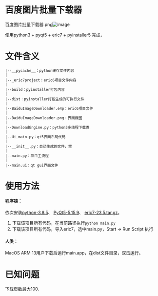 # 百度图片批量下载器
百度图片批量下载器.png![image](https://github.com/chunchaowei/Python/assets/60838771/88a974ec-5e65-4f9e-9d99-bfd762e2b185)

使用python3 + pyqt5 + eric7 + pyinstaller5 完成，

# 文件含义
```
|--__pycache__：python缓存文件内容
|
|--_eric7project：eric6项目文件内容
|
|--build：pyinstaller打包内容
|
|--dist：pyinstaller打包生成的可执行文件
|
|--BaiduImageDownloader.e4p：eric6项目文件
|
|--BaiduImageDownloader.png：界面截图
|
|--DownloadEngine.py：python3多线程下载类
|
|--Ui_main.py：qt5界面布局代码
|
|--__init__.py：自动生成的文件，空
|
|--main.py：项目主流程
|
|--main.ui：qt gui界面文件
```
# 使用方法
#### 程序猿：

依次安装[python-3.8.5](https://www.python.org/downloads/release/python-385/)、
[PyQt5-5.15.9](https://pypi.org/project/PyQt5/)、
[eric7-23.5.tar.gz](https://eric-ide.python-projects.org/eric-download.html)。


1. 下载该项目所有代码，在当前路径执行`python main.py`
2. 下载该项目所有代码，导入eric7，选中main.py，Start -> Run Script 执行

#### 人类：
MacOS ARM 13用户下载后运行main.app，在dist文件目录，双击运行。

# 已知问题
下载页数最大100.

